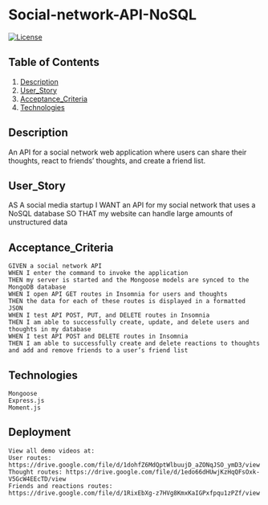 # Social-network-API-NoSQL
[![License](https://img.shields.io/badge/License-Apache_2.0-blue.svg)](https://opensource.org/licenses/Apache-2.0) 

## Table of Contents
1. [Description](#Description)
2. [User_Story](#User_Story)
3. [Acceptance_Criteria](#Acceptance_Criteria)
4. [Technologies](#Technologies)

## Description
An API for a social network web application where users can share their thoughts, react to friends’ thoughts, and create a friend list.

## User_Story
AS A social media startup
I WANT an API for my social network that uses a NoSQL database
SO THAT my website can handle large amounts of unstructured data

## Acceptance_Criteria
```
GIVEN a social network API
WHEN I enter the command to invoke the application
THEN my server is started and the Mongoose models are synced to the MongoDB database
WHEN I open API GET routes in Insomnia for users and thoughts
THEN the data for each of these routes is displayed in a formatted JSON
WHEN I test API POST, PUT, and DELETE routes in Insomnia
THEN I am able to successfully create, update, and delete users and thoughts in my database
WHEN I test API POST and DELETE routes in Insomnia
THEN I am able to successfully create and delete reactions to thoughts and add and remove friends to a user’s friend list
```
## Technologies
```
Mongoose
Express.js
Moment.js

```
## Deployment
```
View all demo videos at: 
User routes: https://drive.google.com/file/d/1dohfZ6MdQptWlbuujD_aZONqJSO_ymD3/view
Thought routes: https://drive.google.com/file/d/1edo66dHUwjKzHqQFsOxk-V5GcW4EEcTD/view
Friends and reactions routes: https://drive.google.com/file/d/1RixEbXg-z7HVg8KmxKaIGPxfpqu1zPZf/view

```